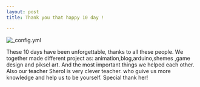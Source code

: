```yaml
---
layout: post
title: Thank you that happy 10 day !

---
```


![_config.yml](https://lh3.googleusercontent.com/bktHh46SmH2HdR_zsLNg5nvoyezbuEDFpYhgIaoQvDacEYDqnriSDzP3a0wbaH3yu34I26jjwMyR7Q=w1177-h667-no)

These 10 days have been unforgettable, thanks to all these people. We together made different project  as: 
animation,blog,arduino,shemes ,game design and piksel art.
And the most important things we helped each other.
Also our teacher Sherol is very clever teacher. who guive us more knowledge and help us to be yourself. Special thank her!
